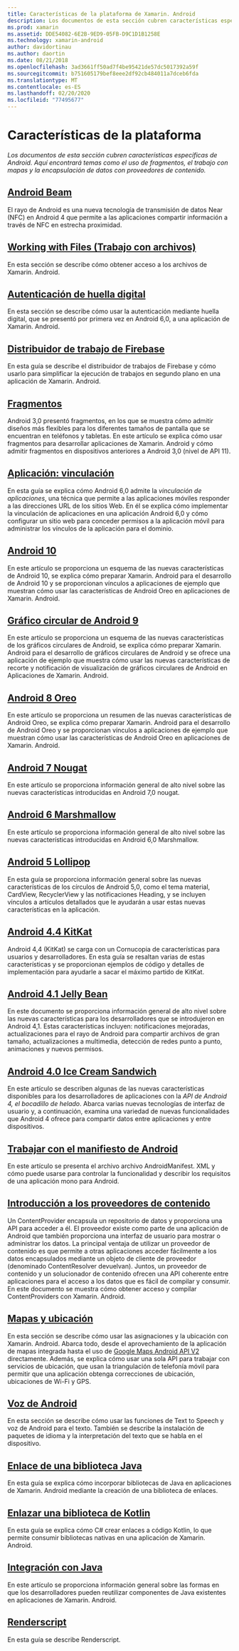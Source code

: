 ```yaml
---
title: Características de la plataforma de Xamarin. Android
description: Los documentos de esta sección cubren características específicas de Android. Aquí encontrará temas como el uso de fragmentos, el trabajo con mapas y la encapsulación de datos con proveedores de contenido.
ms.prod: xamarin
ms.assetid: DDE54082-6E2B-9ED9-05FB-D9C1D1B1258E
ms.technology: xamarin-android
author: davidortinau
ms.author: daortin
ms.date: 08/21/2018
ms.openlocfilehash: 3ad3661ff50ad7f4be95421de57dc5017392a59f
ms.sourcegitcommit: b751605179bef8eee2df92cb484011a7dceb6fda
ms.translationtype: MT
ms.contentlocale: es-ES
ms.lasthandoff: 02/20/2020
ms.locfileid: "77495677"
---
```

# <a name="platform-features"></a>Características de la plataforma

_Los documentos de esta sección cubren características específicas de Android. Aquí encontrará temas como el uso de fragmentos, el trabajo con mapas y la encapsulación de datos con proveedores de contenido._

## <a name="android-beam"></a>[Android Beam](~/android/platform/android-beam.md)

El rayo de Android es una nueva tecnología de transmisión de datos Near (NFC) en Android 4 que permite a las aplicaciones compartir información a través de NFC en estrecha proximidad.

## <a name="working-with-files"></a>[Working with Files (Trabajo con archivos)](~/android/platform/files/index.md)

En esta sección se describe cómo obtener acceso a los archivos de Xamarin. Android.

## <a name="fingerprint-authentication"></a>[Autenticación de huella digital](~/android/platform/fingerprint-authentication/index.md)

En esta sección se describe cómo usar la autenticación mediante huella digital, que se presentó por primera vez en Android 6,0, a una aplicación de Xamarin. Android.

## <a name="firebase-job-dispatcher"></a>[Distribuidor de trabajo de Firebase](~/android/platform/firebase-job-dispatcher.md)

En esta guía se describe el distribuidor de trabajos de Firebase y cómo usarlo para simplificar la ejecución de trabajos en segundo plano en una aplicación de Xamarin. Android.

## <a name="fragments"></a>[Fragmentos](~/android/platform/fragments/index.md)

Android 3,0 presentó fragmentos, en los que se muestra cómo admitir diseños más flexibles para los diferentes tamaños de pantalla que se encuentran en teléfonos y tabletas. En este artículo se explica cómo usar fragmentos para desarrollar aplicaciones de Xamarin. Android y cómo admitir fragmentos en dispositivos anteriores a Android 3,0 (nivel de API 11).

## <a name="app-linking"></a>[Aplicación: vinculación](~/android/platform/app-linking.md)

En esta guía se explica cómo Android 6,0 admite la _vinculación de aplicaciones_, una técnica que permite a las aplicaciones móviles responder a las direcciones URL de los sitios Web. En él se explica cómo implementar la vinculación de aplicaciones en una aplicación Android 6,0 y cómo configurar un sitio web para conceder permisos a la aplicación móvil para administrar los vínculos de la aplicación para el dominio.

## <a name="android-10"></a>[Android 10](~/android/platform/android-10.md)

En este artículo se proporciona un esquema de las nuevas características de Android 10, se explica cómo preparar Xamarin. Android para el desarrollo de Android 10 y se proporcionan vínculos a aplicaciones de ejemplo que muestran cómo usar las características de Android Oreo en aplicaciones de Xamarin. Android.

## <a name="android-9-pie"></a>[Gráfico circular de Android 9](~/android/platform/pie.md)

En este artículo se proporciona un esquema de las nuevas características de los gráficos circulares de Android, se explica cómo preparar Xamarin. Android para el desarrollo de gráficos circulares de Android y se ofrece una aplicación de ejemplo que muestra cómo usar las nuevas características de recorte y notificación de visualización de gráficos circulares de Android en Aplicaciones de Xamarin. Android.

## <a name="android-8-oreo"></a>[Android 8 Oreo](~/android/platform/oreo.md)

En este artículo se proporciona un resumen de las nuevas características de Android Oreo, se explica cómo preparar Xamarin. Android para el desarrollo de Android Oreo y se proporcionan vínculos a aplicaciones de ejemplo que muestran cómo usar las características de Android Oreo en aplicaciones de Xamarin. Android.

## <a name="android-7-nougat"></a>[Android 7 Nougat](~/android/platform/nougat.md)

En este artículo se proporciona información general de alto nivel sobre las nuevas características introducidas en Android 7,0 nougat.

## <a name="android-6-marshmallow"></a>[Android 6 Marshmallow](~/android/platform/marshmallow.md)

En este artículo se proporciona información general de alto nivel sobre las nuevas características introducidas en Android 6,0 Marshmallow.

## <a name="android-5-lollipop"></a>[Android 5 Lollipop](~/android/platform/lollipop.md)

En esta guía se proporciona información general sobre las nuevas características de los círculos de Android 5,0, como el tema material, CardView, RecyclerView y las notificaciones Heading, y se incluyen vínculos a artículos detallados que le ayudarán a usar estas nuevas características en la aplicación.

## <a name="android-44-kitkat"></a>[Android 4.4 KitKat](~/android/platform/kitkat.md)

Android 4,4 (KitKat) se carga con un Cornucopia de características para usuarios y desarrolladores. En esta guía se resaltan varias de estas características y se proporcionan ejemplos de código y detalles de implementación para ayudarle a sacar el máximo partido de KitKat.

## <a name="android-41-jelly-bean"></a>[Android 4.1 Jelly Bean](~/android/platform/jelly-bean.md)

En este documento se proporciona información general de alto nivel sobre las nuevas características para los desarrolladores que se introdujeron en Android 4,1. Estas características incluyen: notificaciones mejoradas, actualizaciones para el rayo de Android para compartir archivos de gran tamaño, actualizaciones a multimedia, detección de redes punto a punto, animaciones y nuevos permisos.

## <a name="android-40-ice-cream-sandwich"></a>[Android 4.0 Ice Cream Sandwich](~/android/platform/ice-cream-sandwich.md)

En este artículo se describen algunas de las nuevas características disponibles para los desarrolladores de aplicaciones con la *API de Android 4, el bocadillo de helado*.
Abarca varias nuevas tecnologías de interfaz de usuario y, a continuación, examina una variedad de nuevas funcionalidades que Android 4 ofrece para compartir datos entre aplicaciones y entre dispositivos.

## <a name="working-with-the-android-manifest"></a>[Trabajar con el manifiesto de Android](android-manifest.md)

En este artículo se presenta el archivo archivo AndroidManifest. XML y cómo puede usarse para controlar la funcionalidad y describir los requisitos de una aplicación mono para Android.

## <a name="introduction-to-content-providers"></a>[Introducción a los proveedores de contenido](~/android/platform/content-providers/index.md)

Un ContentProvider encapsula un repositorio de datos y proporciona una API para acceder a él. El proveedor existe como parte de una aplicación de Android que también proporciona una interfaz de usuario para mostrar o administrar los datos. La principal ventaja de utilizar un proveedor de contenido es que permite a otras aplicaciones acceder fácilmente a los datos encapsulados mediante un objeto de cliente de proveedor (denominado ContentResolver devuelvan). Juntos, un proveedor de contenido y un solucionador de contenido ofrecen una API coherente entre aplicaciones para el acceso a los datos que es fácil de compilar y consumir. En este documento se muestra cómo obtener acceso y compilar ContentProviders con Xamarin. Android.

## <a name="maps-and-location"></a>[Mapas y ubicación](~/android/platform/maps-and-location/index.md)

En esta sección se describe cómo usar las asignaciones y la ubicación con Xamarin. Android. Abarca todo, desde el aprovechamiento de la aplicación de mapas integrada hasta el uso de [Google Maps Android API V2](https://developers.google.com/maps/documentation/android/) directamente. Además, se explica cómo usar una sola API para trabajar con servicios de ubicación, que usan la triangulación de telefonía móvil para permitir que una aplicación obtenga correcciones de ubicación, ubicaciones de Wi-Fi y GPS.

## <a name="android-speech"></a>[Voz de Android](~/android/platform/speech.md)

En esta sección se describe cómo usar las funciones de Text to Speech y voz de Android para el texto. También se describe la instalación de paquetes de idioma y la interpretación del texto que se habla en el dispositivo.

## <a name="binding-a-java-library"></a>[Enlace de una biblioteca Java](binding-java-library/index.md)

En esta guía se explica cómo incorporar bibliotecas de Java en aplicaciones de Xamarin. Android mediante la creación de una biblioteca de enlaces.

## <a name="bind-a-kotlin-library"></a>[Enlazar una biblioteca de Kotlin](binding-kotlin-library/index.md)

En esta guía se explica cómo C# crear enlaces a código Kotlin, lo que permite consumir bibliotecas nativas en una aplicación de Xamarin. Android.

## <a name="java-integration"></a>[Integración con Java](java-integration/index.md)

En este artículo se proporciona información general sobre las formas en que los desarrolladores pueden reutilizar componentes de Java existentes en aplicaciones de Xamarin. Android.

## <a name="renderscript"></a>[Renderscript](renderscript.md)

En esta guía se describe Renderscript.
